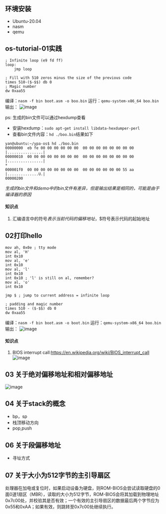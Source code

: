 ## 环境安装
- Ubuntu-20.04
- nasm
- qemu
## os-tutorial-01实践

```
; Infinite loop (e9 fd ff)
loop:
    jmp loop 

; Fill with 510 zeros minus the size of the previous code
times 510-($-$$) db 0
; Magic number
dw 0xaa55 
```
编译：`nasm -f bin boot.asm -o boo.bin`
运行：`qemu-system-x86_64 boo.bin`
输出：
![image](https://user-images.githubusercontent.com/76890712/122787328-cdfb2a00-d2e7-11eb-9e4a-cc1265c9d4cb.png)

ps:
生成的bin文件可以通过hexdump查看
- 安装hexdump：`sudo apt-get install libdata-hexdumper-perl`
- 查看bin文件内容：`hd ./boo.bin`结果如下
```
yan@ubuntu:~/ypa-os$ hd ./boo.bin
00000000  eb fe 00 00 00 00 00 00  00 00 00 00 00 00 00 00  |................|
00000010  00 00 00 00 00 00 00 00  00 00 00 00 00 00 00 00  |................|
*
000001f0  00 00 00 00 00 00 00 00  00 00 00 00 00 00 55 aa  |..............U.|
00000200
```
*生成的bin文件和demo中的bin文件有差异，但是输出结果是相同的，可能是由于编译器的原因*
#### 知识点
1. 汇编语言中的符号$表示当前代码的偏移地址，$$符号表示代码的起始地址
## 02打印hello
```
mov ah, 0x0e ; tty mode
mov al, 'H'
int 0x10
mov al, 'e'
int 0x10
mov al, 'l'
int 0x10
int 0x10 ; 'l' is still on al, remember?
mov al, 'o'
int 0x10

jmp $ ; jump to current address = infinite loop

; padding and magic number
times 510 - ($-$$) db 0
dw 0xaa55 
```
编译：`nasm -f bin boot.asm -o boot.bin`
运行：`qemu-system-x86_64 boo.bin`
输出：
![image](https://user-images.githubusercontent.com/76890712/122791168-94c4b900-d2eb-11eb-850d-d45d4414f8c2.png)

#### 知识点
1. BIOS interrupt call:https://en.wikipedia.org/wiki/BIOS_interrupt_call
![image](https://user-images.githubusercontent.com/76890712/122793599-f9811300-d2ed-11eb-97e3-7ef0581ed22d.png)

## 03 关于绝对偏移地址和相对偏移地址

![image](https://user-images.githubusercontent.com/76890712/122943386-8e951200-d3a9-11eb-883c-135041924e98.png)

## 04 关于stack的概念
- bp，sp
- 栈顶移动方向
- pop,push

## 06 关于段偏移地址
- 寻址方式

## 07 关于大小为512字节的主引导扇区
处理器在加电或复位时，如果启动设备为硬盘，则ROM-BIOS会尝试读取硬盘的0面0道1扇区（MBR），读取的大小为512字节，ROM-BIOS会将其加载到物理地址0x7c00处，并校验其是否有效；一个有效的主引导扇区的数据最后两个字节应为0x55和0xAA；如果有效，则跳转至0x7c00处继续执行。



